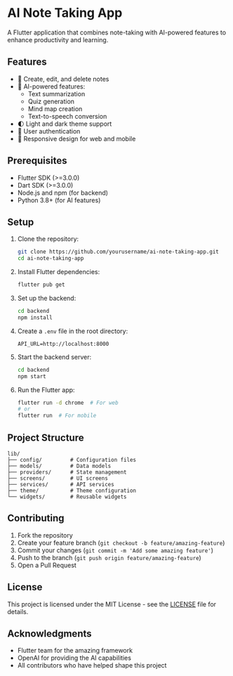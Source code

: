 # AI Note Taking App

A Flutter application that combines note-taking with AI-powered features to enhance productivity and learning.

## Features

- 📝 Create, edit, and delete notes
- 🤖 AI-powered features:
  - Text summarization
  - Quiz generation
  - Mind map creation
  - Text-to-speech conversion
- 🌓 Light and dark theme support
- 🔐 User authentication
- 📱 Responsive design for web and mobile

## Prerequisites

- Flutter SDK (>=3.0.0)
- Dart SDK (>=3.0.0)
- Node.js and npm (for backend)
- Python 3.8+ (for AI features)

## Setup

1. Clone the repository:
   ```bash
   git clone https://github.com/yourusername/ai-note-taking-app.git
   cd ai-note-taking-app
   ```

2. Install Flutter dependencies:
   ```bash
   flutter pub get
   ```

3. Set up the backend:
   ```bash
   cd backend
   npm install
   ```

4. Create a `.env` file in the root directory:
   ```
   API_URL=http://localhost:8000
   ```

5. Start the backend server:
   ```bash
   cd backend
   npm start
   ```

6. Run the Flutter app:
   ```bash
   flutter run -d chrome  # For web
   # or
   flutter run  # For mobile
   ```

## Project Structure

```
lib/
├── config/         # Configuration files
├── models/         # Data models
├── providers/      # State management
├── screens/        # UI screens
├── services/       # API services
├── theme/          # Theme configuration
└── widgets/        # Reusable widgets
```

## Contributing

1. Fork the repository
2. Create your feature branch (`git checkout -b feature/amazing-feature`)
3. Commit your changes (`git commit -m 'Add some amazing feature'`)
4. Push to the branch (`git push origin feature/amazing-feature`)
5. Open a Pull Request

## License

This project is licensed under the MIT License - see the [LICENSE](LICENSE) file for details.

## Acknowledgments

- Flutter team for the amazing framework
- OpenAI for providing the AI capabilities
- All contributors who have helped shape this project 